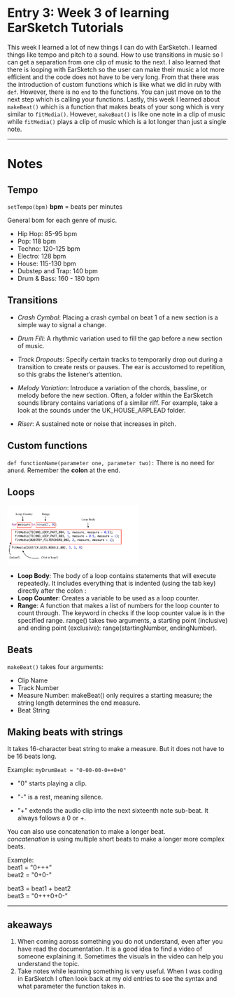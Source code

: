 # Entry 3: Week 3 of learning EarSketch Tutorials
This week I learned a lot of new things I can do with EarSketch. I learned things like tempo and pitch to a sound. How to use transitions in music so I can get a 
separation from one clip of music to the next. I also learned that there is looping with EarSketch so the user can make their music a lot more efficient and the code
does not have to be very long. From that there was the introduction of custom functions which is like what we did in ruby with ``def``. However, there is no ``end`` 
to the functions. You can just move on to the next step which is calling your functions. Lastly, this week I learned about ``makeBeat()`` which is a function that makes
beats of your song which is very similar to ``fitMedia()``. However, ``makeBeat()`` is like one note in a clip of music while ``fitMedia()`` plays a clip of music
which is a lot longer than just a single note.
___
# Notes
## Tempo
``setTempo(bpm)`` 
**bpm** = beats per minutes 

General bom for each genre of music.
- Hip Hop: 85-95 bpm
- Pop: 118 bpm
- Techno: 120-125 bpm
- Electro: 128 bpm
- House: 115-130 bpm
- Dubstep and Trap: 140 bpm
- Drum & Bass: 160 - 180 bpm


## Transitions
- *Crash Cymbal*: Placing a crash cymbal on beat 1 of a new section is a simple way to signal a change.

- *Drum Fill*: A rhythmic variation used to fill the gap before a new section of music.

- *Track Dropouts*: Specify certain tracks to temporarily drop out during a transition to create rests or pauses. The ear is accustomed to repetition, so this grabs the listener’s attention.

- *Melody Variation*: Introduce a variation of the chords, bassline, or melody before the new section. Often, a folder within the EarSketch sounds library contains variations of a similar riff. For example, take a look at the sounds under the UK_HOUSE_ARPLEAD folder.

- *Riser*: A sustained note or noise that increases in pitch.

## Custom functions

``def functionName(parameter one, parameter two):``
There is no need for an``end``. Remember the **colon** at the end.

## Loops
<img src="../images/Loop_Components_PY.png" style="width: 300px;" /> <br>
- **Loop Body**: The body of a loop contains statements that will execute repeatedly. It includes everything that is indented (using the tab key) directly after the colon :
- **Loop Counter**: Creates a variable to be used as a loop counter.
- **Range**: A function that makes a list of numbers for the loop counter to count through. The keyword in checks if the loop counter value is in the specified range. range() takes two arguments, a starting point (inclusive) and ending point (exclusive): range(startingNumber, endingNumber).

## Beats

``makeBeat()`` takes four arguments:

- Clip Name
- Track Number
- Measure Number: makeBeat() only requires a starting measure; the string length determines the end measure.
- Beat String

## Making beats with strings

It takes 16-character beat string to make a measure. But it does not have to be 16 beats long.

Example:
``myDrumBeat = "0-00-00-0++0+0"``

- "0" starts playing a clip.

- "-" is a rest, meaning silence.

+ "+" extends the audio clip into the next sixteenth note sub-beat. It always follows a 0 or +.

You can also use concatenation to make a longer beat.<br>
*concatenation* is using multiple short beats to  make a longer more complex beats.

Example:<br>
beat1 = "0+++"<br>
beat2 = "0+0-"

beat3 = beat1 + beat2<br>
beat3 = "0+++0+0-"

---

## akeaways
1. When coming across something you do not understand, even after you have read the documentation. It is a good idea to find a video of someone explaining it. Sometimes
the visuals in the video can help you understand the topic.
2. Take notes while learning something is very useful. When I was coding in EarSketch I often look back at my old entries to see the syntax and what parameter the function
takes in.
